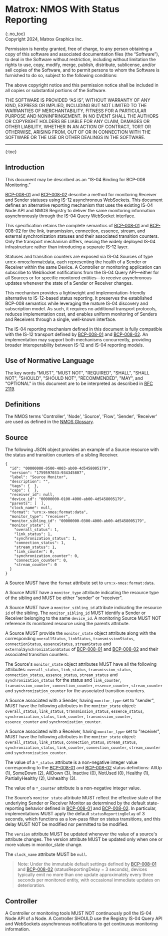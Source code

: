 # Matrox: NMOS With Status Reporting
{:.no_toc}  
Copyright 2024, Matrox Graphics Inc.

Permission is hereby granted, free of charge, to any person obtaining a copy of this software and associated documentation files (the “Software”), to deal in the Software without restriction, including without limitation the rights to use, copy, modify, merge, publish, distribute, sublicense, and/or sell copies of the Software, and to permit persons to whom the Software is furnished to do so, subject to the following conditions:

The above copyright notice and this permission notice shall be included in all copies or substantial portions of the Software.

THE SOFTWARE IS PROVIDED “AS IS”, WITHOUT WARRANTY OF ANY KIND, EXPRESS OR IMPLIED, INCLUDING BUT NOT LIMITED TO THE WARRANTIES OF MERCHANTABILITY, FITNESS FOR A PARTICULAR PURPOSE AND NONINFRINGEMENT. IN NO EVENT SHALL THE AUTHORS OR COPYRIGHT HOLDERS BE LIABLE FOR ANY CLAIM, DAMAGES OR OTHER LIABILITY, WHETHER IN AN ACTION OF CONTRACT, TORT OR OTHERWISE, ARISING FROM, OUT OF OR IN CONNECTION WITH THE SOFTWARE OR THE USE OR OTHER DEALINGS IN THE SOFTWARE.
  
---
  
{:toc}

## Introduction

This document may be described as an “IS-04 Binding for BCP-008 Monitoring.”

[BCP-008-01][] and [BCP-008-02][] describe a method for monitoring Receiver and Sender statuses using IS-12 asynchronous WebSockets.
This document defines an alternative reporting mechanism that uses the existing IS-04 Node API and NMOS Registry to deliver the same monitoring information asynchronously through the IS-04 Query WebSocket interface.

This specification retains the complete semantics of [BCP-008-01][] and [BCP-008-02][] for the link, transmission, connection, essence, stream, and external synchronization statuses and their associated transition counters.
Only the transport mechanism differs, reusing the widely deployed IS-04 infrastructure rather than introducing a separate IS-12 layer.

Statuses and transition counters are exposed via IS-04 Sources of type urn:x-nmos:format:data, each representing the health of a Sender or Receiver within the same Device.
A Controller or monitoring application can subscribe to WebSocket notifications from the IS-04 Query API—either for all Sources or for specific monitored entities—to receive asynchronous updates whenever the state of a Sender or Receiver changes.

This mechanism provides a lightweight and implementation-friendly alternative to IS-12-based status reporting.
It preserves the established BCP-008 semantics while leveraging the mature IS-04 discovery and subscription model.
As such, it requires no additional transport protocols, reduces implementation cost, and enables uniform monitoring of Senders and Receivers through a single, well-known interface.

The IS-04 reporting mechanism defined in this document is fully compatible with the IS-12 transport defined by [BCP-008-01][] and [BCP-008-02][].
An implementation may support both mechanisms concurrently, providing broader interoperability between IS-12 and IS-04 reporting models.

## Use of Normative Language

The key words "MUST", "MUST NOT", "REQUIRED", "SHALL", "SHALL NOT", "SHOULD", "SHOULD NOT", "RECOMMENDED", "MAY", and "OPTIONAL" in this document are to be interpreted as described in [RFC 2119][RFC-2119].

## Definitions

The NMOS terms 'Controller', 'Node', 'Source', 'Flow', 'Sender', 'Receiver' are used as defined in the [NMOS Glossary](https://specs.amwa.tv/nmos/main/docs/Glossary.html).

## Source

The following JSON object provides an example of a Source resource with the status and transition counters of a sibling Receiver. 

```
{
  "id": "00000000-0500-4003-ab00-4d5458005179",
  "version": "1759597033:934345807",
  "label": "Source Monitor",
  "description": "",
  "tags": {  },
  "caps": {  },
  "receiver_id": null,
  "device_id": "00000000-0100-4000-ab00-4d5458005179",
  "parents": [  ],
  "clock_name": null,
  "format": "urn:x-nmos:format:data",
  "monitor_type": "receiver",
  "monitor_sibling_id": "00000000-0300-4000-ab00-4d5458005179",
  "monitor_state": {
    "overall_status": 1,
    "link_status": 1,
    "synchronization_status": 1,
    "connection_status": 1,
    "stream_status": 1,
    "link_counter": 0,
    "synchronization_counter": 0,
    "connection_counter": 0,
    "stream_counter": 0
  }
}
```
A Source MUST have the `format` attribute set to `urn:x-nmos:format:data`.

A Source MUST have a `monitor_type` attribute indicating the resource type of the sibling and MUST be either "sender" or "receiver".

A Source MUST have a `monitor_sibling_id` attribute indicating the resource `id` of the sibling. The `monitor_sibling_id` MUST identify a Sender or Receiver belonging to the same `device_id`. A monitoring Source MUST NOT reference its monitored resource using the parents attribute.

A Source MUST provide the `monitor_state` object attribute along with the corresponding `overallStatus`, `linkStatus`, `transmissionStatus`, `connectionStatus`, `essenceStatus`, `streamStatus` and `externalSynchronizationStatus` of [BCP-008-01][] and [BCP-008-02][] and their associated transition counters.

The Source's `monitor_state` object attributes MUST have all the following attributes: `overall_status`, `link_status`, `transmission_status`, `connection_status`, `essence_status`, `stream_status` and `synchronization_status` for the status and `link_counter`, `transmission_counter`, `connection_counter`, `essence_counter`, `stream_counter` and `synchronization_counter` for the associated transition counters.

A Source associated with a Sender, having `monitor_type` set to "sender", MUST have the following attributes in the `monitor_state` object: `overall_status`, `link_status`, `transmission_status`, `essence_status`,  `synchronization_status`,  `link_counter`, `transmission_counter`, `essence_counter` and `synchronization_counter`.

A Source associated with a Receiver, having `monitor_type` set to "receiver", MUST have the following attributes in the `monitor_state` object: `overall_status`, `link_status`, `connection_status`, `stream_status`,  `synchronization_status`,  `link_counter`, `connection_counter`, `stream_counter` and `synchronization_counter`.

The value of a `*_status` attribute is a non-negative integer value corresponding to the [BCP-008-01][] and [BCP-008-02][] status definitions: AllUp (1), SomeDown (2), AllDown (3), Inactive (0), NotUsed (0), Healthy (1), PartiallyHealthy (2), Unhealthy (3).

The value of a `*_counter` attribute is a non-negative integer value.

The Source’s `monitor_state` attribute MUST reflect the effective state of the underlying Sender or Receiver Monitor as determined by the default state-reporting behavior defined in [BCP-008-01][] and [BCP-008-02][]. In particular, implementations MUST apply the default `statusReportingDelay` of 3 seconds, which functions as a low-pass filter on status transitions, and this delay MUST NOT be modified nor permitted to be modified.

The `version` attribute MUST be updated whenever the value of a source's attribute changes. The version attribute MUST be updated only when one or more values in monitor_state change.

The `clock_name` attribute MUST be `null`.

> Note: Under the immutable default settings defined by [BCP-008-01][] and [BCP-008-02][] (statusReportingDelay = 3 seconds), devices typically emit no more than one update approximately every three seconds per monitored entity, with occasional immediate updates on deterioration.

## Controller

A Controller or monitoring tools MUST NOT continuously poll the IS-04 Node API of a Node. A Controller SHOULD use the Registry IS-04 Query API and WebSockets asynchronous notifications to get continuous monitoring information.

[BCP-008-01]: https://specs.amwa.tv/bcp-008-01
[BCP-008-02]: https://specs.amwa.tv/bcp-008-02
[RFC-2119]: https://datatracker.ietf.org/doc/html/rfc2119

